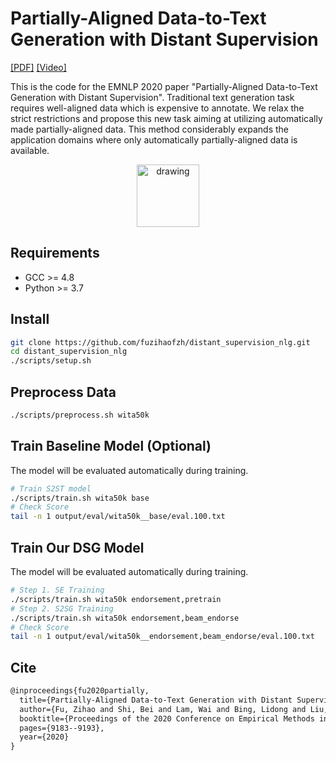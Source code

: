 # Partially-Aligned Data-to-Text Generation with Distant Supervision
[[PDF]](https://www.aclweb.org/anthology/2020.emnlp-main.738.pdf)
[[Video]](https://slideslive.com/38939283/partiallyaligned-datatotext-generation-with-distant-supervision)

This is the code for the EMNLP 2020 paper "Partially-Aligned Data-to-Text Generation with Distant Supervision". Traditional text generation task requires well-aligned data which is expensive to annotate. We relax the strict restrictions and propose this new task aiming at utilizing automatically made partially-aligned data. This method considerably expands the application domains where only automatically partially-aligned data is available.

<center>
<img src="https://user-images.githubusercontent.com/1419566/94226467-40420800-ff2a-11ea-9fa7-70141d3efe82.png" alt="drawing" style="width:100px;"/>
</center>



## Requirements
- GCC >= 4.8
- Python >= 3.7

## Install 
```bash
git clone https://github.com/fuzihaofzh/distant_supervision_nlg.git
cd distant_supervision_nlg
./scripts/setup.sh
```

## Preprocess Data
```bash
./scripts/preprocess.sh wita50k
```

## Train Baseline Model (Optional)
The model will be evaluated automatically during training.
```bash
# Train S2ST model
./scripts/train.sh wita50k base
# Check Score
tail -n 1 output/eval/wita50k__base/eval.100.txt
```

## Train Our DSG Model
The model will be evaluated automatically during training.
```bash
# Step 1. SE Training
./scripts/train.sh wita50k endorsement,pretrain
# Step 2. S2SG Training
./scripts/train.sh wita50k endorsement,beam_endorse
# Check Score
tail -n 1 output/eval/wita50k__endorsement,beam_endorse/eval.100.txt
```
## Cite 

```latex
@inproceedings{fu2020partially,
  title={Partially-Aligned Data-to-Text Generation with Distant Supervision},
  author={Fu, Zihao and Shi, Bei and Lam, Wai and Bing, Lidong and Liu, Zhiyuan},
  booktitle={Proceedings of the 2020 Conference on Empirical Methods in Natural Language Processing (EMNLP)},
  pages={9183--9193},
  year={2020}
}
```

